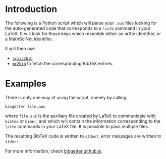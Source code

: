 # Introduction

The following is a Python script which will parse your `.aux` files looking for the auto-generated code that corresponds to a `\cite` command in your LaTeX. It will look for those keys which resemble either an arXiv identifier, or a MathSciNet identifier.

It will then use
* [`arxiv2bib`](https://github.com/nathangrigg/arxiv2bib)
* [`mr2bib`](https://github.com/bibgetter/mr2bib)
to fetch the corresponding BibTeX entries.

# Examples

There is only one way of using the script, namely by calling

    bibgetter file.aux

where `file.aux` is the auxiliary file created by LaTeX to communicate with `bibtex` or `biber`, and which will contain the information corresponding to the `\cite` commands in your LaTeX file. It is possible to pass multiple files.

The resulting BibTeX code is written to `stdout`, error messages are written to `stderr`.

For more information, check [bibgetter.github.io](https://bibgetter.github.io).
